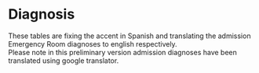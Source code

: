 # Diagnosis

These tables are fixing the accent in Spanish and translating the admission Emergency Room diagnoses to english respectively.  
Please note in this preliminary version admission diagnoses have been translated using google translator. 
